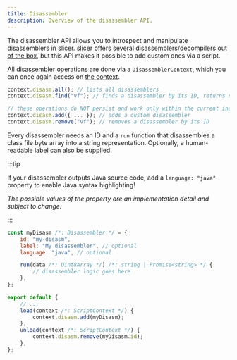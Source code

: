 ```yaml
---
title: Disassembler
description: Overview of the disassembler API.
---
```


The disassembler API allows you to introspect and manipulate disassemblers in slicer. slicer offers several disassemblers/decompilers [out of the box](/reference/disasm), but this API makes it possible to add custom ones via a script.

All disassembler operations are done via a `DisassemblerContext`, which you can once again access on [the context](/script/#context).

```js
context.disasm.all(); // lists all disassemblers
context.disasm.find("vf"); // finds a disassembler by its ID, returns null if not found; this example returns the Vineflower decompiler

// these operations do NOT persist and work only within the current instance of slicer
context.disasm.add({ ... }); // adds a custom disassembler
context.disasm.remove("vf"); // removes a disassembler by its ID
```

Every disassembler needs an ID and a `run` function that disassembles a class file byte array into a string representation. Optionally, a human-readable label can also be supplied.

:::tip

If your disassembler outputs Java source code, add a `language: "java"` property to enable Java syntax highlighting!

_The possible values of the property are an implementation detail and subject to change._

:::

```js
const myDisasm /*: Disassembler */ = {
    id: "my-disasm",
    label: "My disassembler", // optional
    language: "java", // optional

    run(data /*: Uint8Array */) /*: string | Promise<string> */ {
        // disassembler logic goes here
    },
};

export default {
    // ...
    load(context /*: ScriptContext */) {
        context.disasm.add(myDisasm);
    },
    unload(context /*: ScriptContext */) {
        context.disasm.remove(myDisasm.id);
    },
};
```

